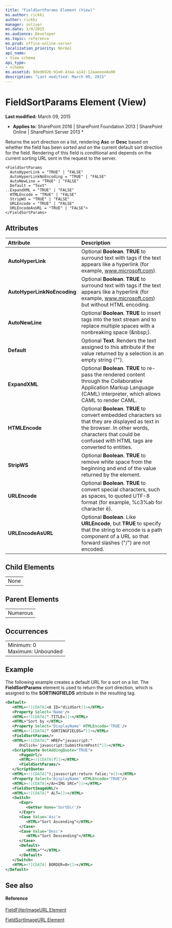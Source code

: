```yaml
---
title: "FieldSortParams Element (View)"
ms.author: rickki
author: rickki
manager: soliver
ms.date: 3/9/2015
ms.audience: Developer
ms.topic: reference
ms.prod: office-online-server
localization_priority: Normal
api_name:
- View schema
api_type:
- schema
ms.assetid: 9ded692b-91e0-43aa-a142-12aaeeee8a90
description: "Last modified: March 09, 2015"
---
```


# FieldSortParams Element (View)

 **Last modified:** March 09, 2015 
  
 * **Applies to:** SharePoint 2016 | SharePoint Foundation 2013 | SharePoint Online | SharePoint Server 2013 * 
  
Returns the sort direction on a list, rendering **Asc** or **Desc** based on whether the field has been sorted and on the current default sort direction for the field. Rendering of this field is conditional and depends on the current sorting URL sent in the request to the server. 
  
```
<FieldSortParams
  AutoHyperLink = "TRUE" | "FALSE"
  AutoHyperLinkNoEncoding = "TRUE" | "FALSE"
  AutoNewLine = "TRUE" | "FALSE"
  Default = "Text"
..ExpandXML = "TRUE" | "FALSE"
  HTMLEncode = "TRUE" | "FALSE"
  StripWS = "TRUE" | "FALSE"
  URLEncode = "TRUE" | "FALSE"
  URLEncodeAsURL = "TRUE" | "FALSE">
</FieldSortParams>
```

## Attributes

|**Attribute**|**Description**|
|:-----|:-----|
|**AutoHyperLink** <br/> |Optional **Boolean**. **TRUE** to surround text with <A> tags if the text appears like a hyperlink (for example, www.microsoft.com).  <br/> |
|**AutoHyperLinkNoEncoding** <br/> |Optional **Boolean**. **TRUE** to surround text with <A> tags if the text appears like a hyperlink (for example, www.microsoft.com) but without HTML encoding.  <br/> |
|**AutoNewLine** <br/> |Optional **Boolean**. **TRUE** to insert <BR> tags into the text stream and to replace multiple spaces with a nonbreaking space (&amp;nbsp;).  <br/> |
|**Default** <br/> |Optional **Text**. Renders the text assigned to this attribute if the value returned by a selection is an empty string ("").  <br/> |
|**ExpandXML** <br/> |Optional **Boolean**. **TRUE** to re-pass the rendered content through the Collaborative Application Markup Language (CAML) interpreter, which allows CAML to render CAML.  <br/> |
|**HTMLEncode** <br/> |Optional **Boolean**. **TRUE** to convert embedded characters so that they are displayed as text in the browser. In other words, characters that could be confused with HTML tags are converted to entities.  <br/> |
|**StripWS** <br/> |Optional **Boolean**. **TRUE** to remove white space from the beginning and end of the value returned by the element.  <br/> |
|**URLEncode** <br/> |Optional **Boolean**. **TRUE** to convert special characters, such as spaces, to quoted UTF-8 format (for example, %c3%ab for character ë).  <br/> |
|**URLEncodeAsURL** <br/> |Optional **Boolean**. Like **URLEncode**, but **TRUE** to specify that the string to encode is a path component of a URL so that forward slashes ("/") are not encoded.  <br/> |
   
## Child Elements

||
|:-----|
|None |
   
## Parent Elements

||
|:-----|
|Numerous |
   
## Occurrences

||
|:-----|
|Minimum: 0  <br/> Maximum: Unbounded  <br/> |
   
## Example

The following example creates a default URL for a sort on a list. The **FieldSortParams** element is used to return the sort direction, which is assigned to the **SORTINGFIELDS** attribute in the resulting <A> tag. 
  
```XML
<Default>
   <HTML><![CDATA[<A ID="diidSort]]></HTML>
   <Property Select='Name'/>
   <HTML><![CDATA[" TITLE=]]></HTML>
   <HTML>"Sort by </HTML>
   <Property Select='DisplayName' HTMLEncode='TRUE'/>
   <HTML><![CDATA[" SORTINGFIELDS="]]></HTML>
   <FieldSortParams/>
   <HTML><![CDATA[" HREF="javascript:" 
      OnClick='javascript:SubmitFormPost("]]></HTML>
   <ScriptQuote NotAddingQuote="TRUE">
      <PageUrl/>
      <HTML><![CDATA[?]]></HTML>
      <FieldSortParams/>
   </ScriptQuote>
   <HTML><![CDATA[");javascript:return false;'>]]></HTML>
   <Property Select='DisplayName' HTMLEncode="TRUE"/>
   <HTML><![CDATA[</A><IMG SRC="]]></HTML>
   <FieldSortImageURL/>
   <HTML><![CDATA[" ALT=]]></HTML>
   <Switch>
      <Expr>
         <GetVar Name='SortDir'/>
      </Expr>
      <Case Value='Asc'>
         <HTML>"Sort Ascending"</HTML>
      </Case>
      <Case Value='Desc'>
         <HTML>"Sort Descending"</HTML>
      </Case>
      <Default>
         <HTML>""</HTML>
      </Default>
   </Switch>
   <HTML><![CDATA[ BORDER=0>]]></HTML>
</Default>
```

## See also

#### Reference

[FieldFilterImageURL Element](../../collaborative-application-markup-language-caml-schemas/general-schema/fieldfilterimageurl-element.md)
  
[FieldSortImageURL Element](../../collaborative-application-markup-language-caml-schemas/general-schema/fieldsortimageurl-element.md)

